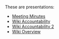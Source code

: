 These are presentations:

* <a href="http://enterprisemediawiki.github.io/slides/MeetingMinutes">Meeting Minutes</a>
* <a href="http://enterprisemediawiki.github.io/slides/WikiAccountability">Wiki Accountability</a>
* <a href="http://enterprisemediawiki.github.io/slides/WikiAccountability2">Wiki Accountability 2</a>
* <a href="http://enterprisemediawiki.github.io/slides/WikiOverview">Wiki Overview</a>
